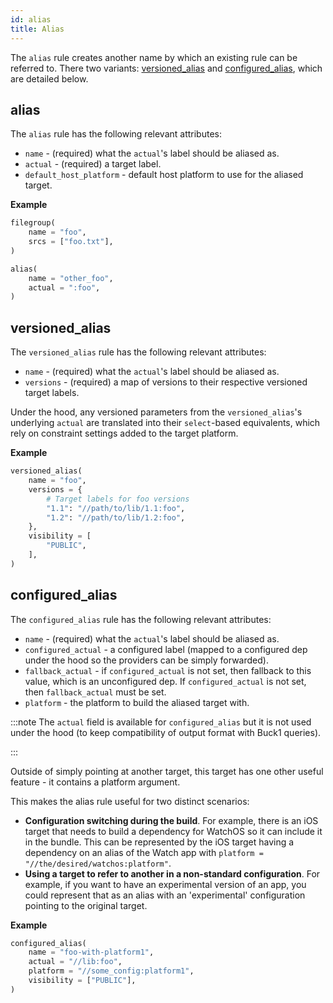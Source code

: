 ```yaml
---
id: alias
title: Alias
---
```


The `alias` rule creates another name by which an existing rule can be referred
to. There two variants: [versioned_alias](#versionedalias) and
[configured_alias](#configuredalias), which are detailed below.

## alias

The `alias` rule has the following relevant attributes:

- `name` - (required) what the `actual`'s label should be aliased as.
- `actual` - (required) a target label.
- `default_host_platform` - default host platform to use for the aliased target.

**Example**

```python
filegroup(
    name = "foo",
    srcs = ["foo.txt"],
)

alias(
    name = "other_foo",
    actual = ":foo",
)
```

## versioned_alias

The `versioned_alias` rule has the following relevant attributes:

- `name` - (required) what the `actual`'s label should be aliased as.
- `versions` - (required) a map of versions to their respective versioned target
  labels.

Under the hood, any versioned parameters from the `versioned_alias`'s underlying
`actual` are translated into their `select`-based equivalents, which rely on
constraint settings added to the target platform.

**Example**

```Python
versioned_alias(
    name = "foo",
    versions = {
        # Target labels for foo versions
        "1.1": "//path/to/lib/1.1:foo",
        "1.2": "//path/to/lib/1.2:foo",
    },
    visibility = [
        "PUBLIC",
    ],
)
```

## configured_alias

The `configured_alias` rule has the following relevant attributes:

- `name` - (required) what the `actual`'s label should be aliased as.
- `configured_actual` - a configured label (mapped to a configured dep under the
  hood so the providers can be simply forwarded).
- `fallback_actual` - if `configured_actual` is not set, then fallback to this
  value, which is an unconfigured dep. If `configured_actual` is not set, then
  `fallback_actual` must be set.
- `platform` - the platform to build the aliased target with.

<!-- prettier-ignore -->
:::note
The `actual` field is available for `configured_alias` but it is not used under the hood (to keep compatibility of output format with Buck1 queries).

<!-- prettier-ignore -->
:::

Outside of simply pointing at another target, this target has one other useful
feature - it contains a platform argument.

This makes the alias rule useful for two distinct scenarios:

- **Configuration switching during the build**. For example, there is an iOS
  target that needs to build a dependency for WatchOS so it can include it in
  the bundle. This can be represented by the iOS target having a dependency on
  an alias of the Watch app with `platform = "//the/desired/watchos:platform"`.
- **Using a target to refer to another in a non-standard configuration**. For
  example, if you want to have an experimental version of an app, you could
  represent that as an alias with an 'experimental' configuration pointing to
  the original target.

**Example**

```Python
configured_alias(
    name = "foo-with-platform1",
    actual = "//lib:foo",
    platform = "//some_config:platform1",
    visibility = ["PUBLIC"],
)
```
